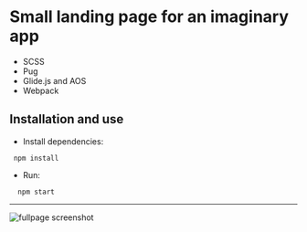 # Small landing page for an imaginary app
* SCSS
* Pug
* Glide.js and AOS 
* Webpack

## Installation and use

- Install dependencies:
```
 npm install 
```
- Run:
```
  npm start
```

___

![fullpage screenshot](https://user-images.githubusercontent.com/23297041/53672060-08ada400-3c92-11e9-93ec-9d972ab45a49.png)
